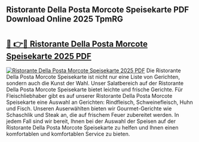 ## Ristorante Della Posta Morcote Speisekarte PDF Download Online 2025 TpmRG

# <h2><a href="http://gc7i7m.nevu.top/?p=Ristorante+Della+Posta+Morcote+Speisekarte">🔗 👉🔴 Ristorante Della Posta Morcote Speisekarte 2025 PDF</a></h2>

[![Ristorante Della Posta Morcote Speisekarte 2025 PDF](https://i.imgur.com/dBaPXMq.png)](http://gc7i7m.nevu.top/?p=Ristorante+Della+Posta+Morcote+Speisekarte)
Die Ristorante Della Posta Morcote Speisekarte ist nicht nur eine Liste von Gerichten, sondern auch die Kunst der Wahl. Unser Salatbereich auf der Ristorante Della Posta Morcote Speisekarte bietet leichte und frische Gerichte. Für Fleischliebhaber gibt es auf unserer Ristorante Della Posta Morcote Speisekarte eine Auswahl an Gerichten: Rindfleisch, Schweinefleisch, Huhn und Fisch. Unseren Auserwählten bieten wir Gourmet-Gerichte wie Schaschlik und Steak an, die auf frischem Feuer zubereitet werden. In jedem Fall sind wir bereit, Ihnen bei der Auswahl der Speisen auf der Ristorante Della Posta Morcote Speisekarte zu helfen und Ihnen einen komfortablen und komfortablen Service zu bieten.

